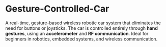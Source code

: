 # Gesture-Controlled-Car
A real-time, gesture-based wireless robotic car system that eliminates the need for buttons or joysticks. The car is controlled entirely through **hand gestures**, using an **accelerometer** and **RF communication**. Ideal for beginners in robotics, embedded systems, and wireless communication.
